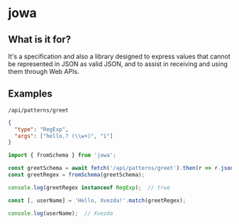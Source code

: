 # jowa

## What is it for?

It's a specification and also a library designed to express values that cannot be represented in JSON as valid JSON, and to assist in receiving and using them through Web APIs.

## Examples

`/api/patterns/greet`
```json
{
  "type": "RegExp",
  "args": ["hello,? (\\w+)", "i"]
}
```

```ts
import { fromSchema } from 'jowa';

const greetSchema = await fetch('/api/patterns/greet').then(r => r.json());
const greetRegex = fromSchema(greetSchema);

console.log(greetRegex instanceof RegExp);  // true

const [, userName] = 'Hello, Xvezda!'.match(greetRegex);

console.log(userName);  // Xvezda
```
